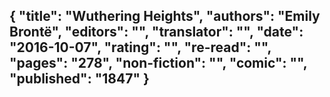 {
 "title": "Wuthering Heights",
 "authors": "Emily Brontë",
 "editors": "",
 "translator": "",
 "date": "2016-10-07",
 "rating": "",
 "re-read": "",
 "pages": "278",
 "non-fiction": "",
 "comic": "",
 "published": "1847"
}
---

